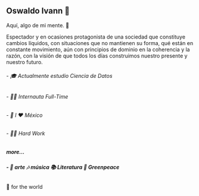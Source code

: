 ## Oswaldo Ivann 👋

Aquí, algo de mi mente. 🦧
      
Espectador y en ocasiones protagonista de una sociedad que constituye cambios líquidos, con situaciones que no mantienen su forma, qué están en constante movimiento, aún con principios de dominio en la coherencia y la razón, con la visión de que todos los días construimos nuestro presente y nuestro futuro. 


######   - 🎓  Actualmente estudio Ciencia de Datos
######   - 🐱‍💻  Internauta Full-Time
######   - 🌮  I ❤ México
######   - 🐱‍👤  Hard Work

##### more...

##### - 🎨 arte 🎶 música 📚 Literatura 🌳 Greenpeace

##
##
🌻 for the world
